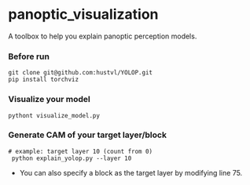 # panoptic_visualization
A toolbox to help you explain panoptic perception models.

### Before run
```
git clone git@github.com:hustvl/YOLOP.git
pip install torchviz
```


### Visualize your model
```
pythont visualize_model.py
```


### Generate CAM of your target layer/block
```
# example: target layer 10 (count from 0)
 python explain_yolop.py --layer 10
```
- You can also specify a block as the target layer by modifying line 75.
